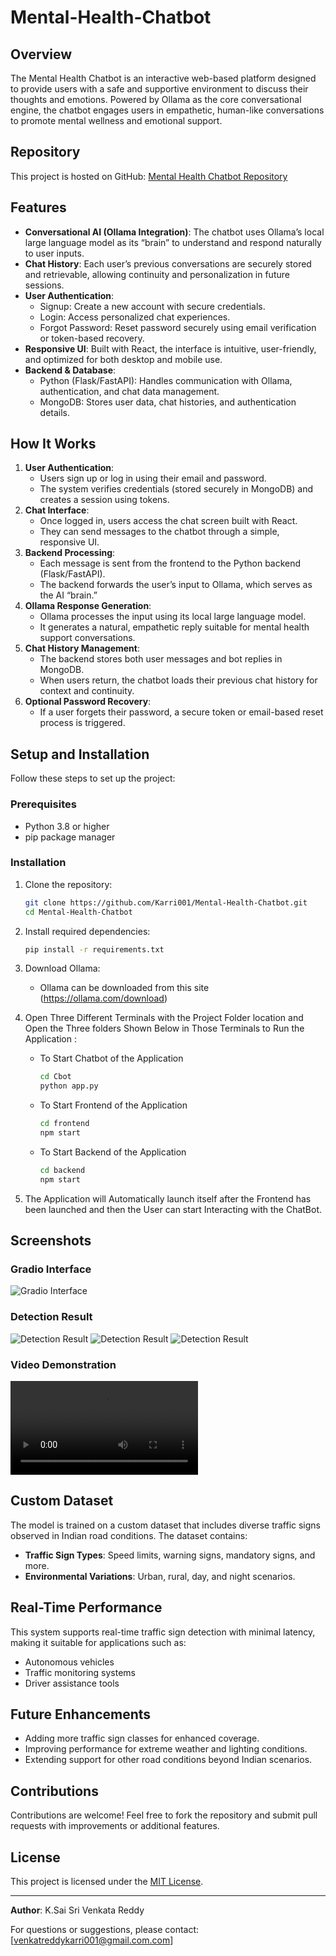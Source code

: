 # Mental-Health-Chatbot

## Overview
The Mental Health Chatbot is an interactive web-based platform designed to provide users with a safe and supportive environment to discuss their thoughts and emotions. Powered by Ollama as the core conversational engine, the chatbot engages users in empathetic, human-like conversations to promote mental wellness and emotional support.

## Repository
This project is hosted on GitHub: [Mental Health Chatbot Repository](https://github.com/Karri001/Mental-Health-Chatbot)

## Features
- **Conversational AI (Ollama Integration)**: The chatbot uses Ollama’s local large language model as its “brain” to understand and respond naturally to user inputs.
- **Chat History**: Each user’s previous conversations are securely stored and retrievable, allowing continuity and personalization in future sessions.
- **User Authentication**:
  - Signup: Create a new account with secure credentials.
  - Login: Access personalized chat experiences.
  - Forgot Password: Reset password securely using email verification or token-based recovery.
- **Responsive UI**: Built with React, the interface is intuitive, user-friendly, and optimized for both desktop and mobile use.
- **Backend & Database**:
  - Python (Flask/FastAPI): Handles communication with Ollama, authentication, and chat data management.
  - MongoDB: Stores user data, chat histories, and authentication details.

## How It Works
1. **User Authentication**: 
   - Users sign up or log in using their email and password.
   - The system verifies credentials (stored securely in MongoDB) and creates a session using tokens.
2. **Chat Interface**: 
   - Once logged in, users access the chat screen built with React.
   - They can send messages to the chatbot through a simple, responsive UI.
3. **Backend Processing**: 
   - Each message is sent from the frontend to the Python backend (Flask/FastAPI).
   - The backend forwards the user’s input to Ollama, which serves as the AI “brain.”
4. **Ollama Response Generation**: 
   - Ollama processes the input using its local large language model.
   - It generates a natural, empathetic reply suitable for mental health support conversations.
5. **Chat History Management**: 
   - The backend stores both user messages and bot replies in MongoDB.
   - When users return, the chatbot loads their previous chat history for context and continuity.
6. **Optional Password Recovery**: 
   - If a user forgets their password, a secure token or email-based reset process is triggered.

## Setup and Installation
Follow these steps to set up the project:

### Prerequisites
- Python 3.8 or higher
- pip package manager

### Installation
1. Clone the repository:
   ```bash
   git clone https://github.com/Karri001/Mental-Health-Chatbot.git
   cd Mental-Health-Chatbot
   ```
2. Install required dependencies:
   ```bash
   pip install -r requirements.txt
   ```
   
3. Download Ollama:
   - Ollama can be downloaded from this site (https://ollama.com/download)
4. Open Three Different Terminals with the Project Folder location and Open the Three folders Shown Below in Those Terminals to Run the Application :
   - To Start Chatbot of the Application
    
      ```bash
      cd Cbot
      python app.py
      ```
   - To Start Frontend of the Application
    
      ```bash
      cd frontend
      npm start
      ```
   - To Start Backend of the Application
    
      ```bash
      cd backend
      npm start
      ```
5. The Application will Automatically launch itself after the Frontend has been launched and then the User can start Interacting with the ChatBot.


## Screenshots
### Gradio Interface
![Gradio Interface](https://github.com/Karri001/Traffic-sign-classification/blob/main/Screenshots/Screenshot%20(279).png)


### Detection Result
![Detection Result](https://github.com/Karri001/Traffic-sign-classification/blob/main/Screenshots/Screenshot%20(281).png)
![Detection Result](https://github.com/Karri001/Traffic-sign-classification/blob/main/Screenshots/Screenshot%20(282).png)
![Detection Result](https://github.com/Karri001/Traffic-sign-classification/blob/main/Screenshots/Screenshot%20(283).png)

### Video Demonstration
![Video Demonstration](https://github.com/Karri001/Traffic-sign-classification/blob/main/Screenshots/video/WIN_20241130_00_07_38_Pro.mp4)

## Custom Dataset
The model is trained on a custom dataset that includes diverse traffic signs observed in Indian road conditions. The dataset contains:
- **Traffic Sign Types**: Speed limits, warning signs, mandatory signs, and more.
- **Environmental Variations**: Urban, rural, day, and night scenarios.

## Real-Time Performance
This system supports real-time traffic sign detection with minimal latency, making it suitable for applications such as:
- Autonomous vehicles
- Traffic monitoring systems
- Driver assistance tools

## Future Enhancements
- Adding more traffic sign classes for enhanced coverage.
- Improving performance for extreme weather and lighting conditions.
- Extending support for other road conditions beyond Indian scenarios.

## Contributions
Contributions are welcome! Feel free to fork the repository and submit pull requests with improvements or additional features.

## License
This project is licensed under the [MIT License](LICENSE).

---

**Author**: K.Sai Sri Venkata Reddy

For questions or suggestions, please contact: [venkatreddykarri001@gmail.com.com]
